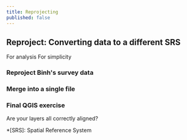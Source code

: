```yaml
---
title: Reprojecting
published: false
---
```


## Reproject: Converting data to a different SRS




For analysis
For simplicity


### Reproject Binh's survey data

### Merge into a single file

### Final QGIS exercise
Are your layers all correctly aligned?

<!-- ### Optional
Identify and fix SRS errors in provided dataset e.g. wrong CRS applied -->



*[SRS]: Spatial Reference System
